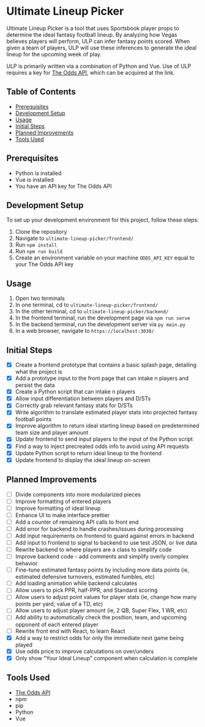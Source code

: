 # Ultimate Lineup Picker

Ultimate Lineup Picker is a tool that uses Sportsbook player props to determine the ideal fantasy football lineup. By analyzing how Vegas believes players will perform, ULP can infer fantasy points scored. When given a team of players, ULP will use these inferences to generate the ideal lineup for the upcoming week of play.

ULP is primarily written via a combination of Python and Vue. Use of ULP requires a key for [The Odds API](https://the-odds-api.com/), which can be acquired at the link.

## Table of Contents

- [Prerequisites](#prerequisites)
- [Development Setup](#development-setup)
- [Usage](#usage)
- [Initial Steps](#initial-steps)
- [Planned Improvements](#planned-improvements)
- [Tools Used](#tools-used)

## Prerequisites

- Python is installed
- Vue is installed
- You have an API key for The Odds API

## Development Setup

To set up your development environment for this project, follow these steps:

1. Clone the repository
2. Navigate to ```ultimate-lineup-picker/frontend/```
3. Run ```npm install```
4. Run ```npm run build```
5. Create an environment variable on your machine ```ODDS_API_KEY``` equal to your The Odds API key

## Usage

1. Open two terminals
2. In one terminal, cd to ```ultimate-lineup-picker/frontend/```
3. In the other terminal, cd to ```ultimate-lineup-picker/backend/```
4. In the frontend terminal, run the development page via ```npm run serve```
5. In the backend terminal, run the development server via ```py main.py```
6. In a web browser, navigate to ```https://localhost:3030/```

## Initial Steps

- [X] Create a frontend prototype that contains a basic splash page, detailing what the project is
- [X] Add a prototype input to the front page that can intake n players and persist the data
- [X] Create a Python script that can intake n players
- [X] Allow input differentiation between players and D/STs
- [X] Correctly grab relevant fantasy stats for D/STs
- [X] Write algorithm to translate estimated player stats into projected fantasy football points
- [X] Improve algorithm to return ideal starting lineup based on predetermined team size and player amount
- [X] Update frontend to send input players to the input of the Python script
- [X] Find a way to inject precreated odds info to avoid using API requests
- [X] Update Python script to return ideal lineup to the frontend
- [X] Update frontend to display the ideal lineup on-screen

## Planned Improvements

- [ ] Divide components into more modularized pieces
- [ ] Improve formatting of entered players
- [ ] Improve formatting of ideal lineup
- [ ] Enhance UI to make interface prettier
- [ ] Add a counter of remaining API calls to front end
- [ ] Add error for backend to handle crashes/issues during processing
- [ ] Add input requirements on frontend to guard against errors in backend
- [ ] Add input to frontend to signal to backend to use test JSON, or live data
- [ ] Rewrite backend to where players are a class to simplify code
- [ ] Improve backend code - add comments and simplify overly complex behavior
- [ ] Fine-tune estimated fantasy points by including more data points (ie, estimated defensive turnovers, estimated fumbles, etc)
- [ ] Add loading animation while backend calculates
- [ ] Allow users to pick PPR, half-PPR, and Standard scoring
- [ ] Allow users to adjust point values for player stats (ie, change how many points per yard, value of a TD, etc)
- [ ] Allow users to adjust player amount (ie, 2 QB, Super Flex, 1 WR, etc)
- [ ] Add ability to automatically check the position, team, and upcoming opponent of each entered player
- [ ] Rewrite front end with React, to learn React
- [X] Add a way to restrict odds for only the immediate next game being played
- [X] Use odds price to improve calculations on over/unders
- [X] Only show "Your Ideal Lineup" component when calculation is complete

## Tools Used

- [The Odds API](https://the-odds-api.com/)
- npm
- pip
- Python
- Vue
